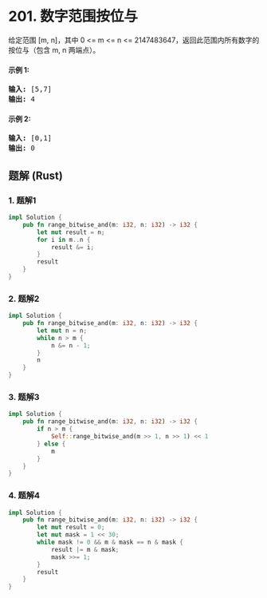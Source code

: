 # 201. 数字范围按位与
给定范围 [m, n]，其中 0 <= m <= n <= 2147483647，返回此范围内所有数字的按位与（包含 m, n 两端点）。

#### 示例 1:
<pre>
<strong>输入:</strong> [5,7]
<strong>输出:</strong> 4
</pre>

#### 示例 2:
<pre>
<strong>输入:</strong> [0,1]
<strong>输出:</strong> 0
</pre>

## 题解 (Rust)

### 1. 题解1
```Rust
impl Solution {
    pub fn range_bitwise_and(m: i32, n: i32) -> i32 {
        let mut result = n;
        for i in m..n {
            result &= i;
        }
        result
    }
}
```

### 2. 题解2
```Rust
impl Solution {
    pub fn range_bitwise_and(m: i32, n: i32) -> i32 {
        let mut n = n;
        while n > m {
            n &= n - 1;
        }
        n
    }
}
```

### 3. 题解3
```Rust
impl Solution {
    pub fn range_bitwise_and(m: i32, n: i32) -> i32 {
        if n > m {
            Self::range_bitwise_and(m >> 1, n >> 1) << 1
        } else {
            m
        }
    }
}
```

### 4. 题解4
```Rust
impl Solution {
    pub fn range_bitwise_and(m: i32, n: i32) -> i32 {
        let mut result = 0;
        let mut mask = 1 << 30;
        while mask != 0 && m & mask == n & mask {
            result |= m & mask;
            mask >>= 1;
        }
        result
    }
}
```
